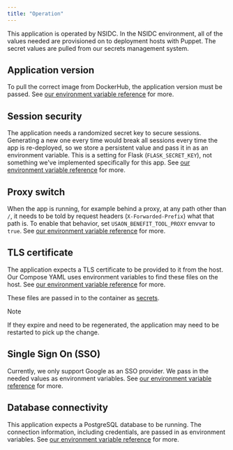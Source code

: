 ```yaml
---
title: "Operation"
---
```


This application is operated by NSIDC. In the NSIDC environment, all of the values
needed are provisioned on to deployment hosts with Puppet. The secret values are pulled
from our secrets management system.


## Application version

To pull the correct image from DockerHub, the application version must be passed.
See [our environment variable reference][envvars-doc] for more.


## Session security

The application needs a randomized secret key to secure sessions. Generating a new one
every time would break all sessions every time the app is re-deployed, so we store a
persistent value and pass it in as an environment variable. This is a setting for Flask
(`FLASK_SECRET_KEY`), not something we've implemented specifically for this app.
See [our environment variable reference][envvars-doc] for more.


## Proxy switch

When the app is running, for example behind a proxy, at any path other than `/`, it
needs to be told by request headers (`X-Forwarded-Prefix`) what that path is. To enable
that behavior, set `USAON_BENEFIT_TOOL_PROXY` envvar to `true`.
See [our environment variable reference][envvars-doc] for more.


## TLS certificate

The application expects a TLS certificate to be provided to it from the host. Our
Compose YAML uses environment variables to find these files on the host.
See [our environment variable reference][envvars-doc] for more.

These files are passed in to the container as
[secrets](https://docs.docker.com/compose/use-secrets/).

> [!NOTE]
>
> If they expire and need to be regenerated, the application may need to be restarted to
> pick up the change.


## Single Sign On (SSO)

Currently, we only support Google as an SSO provider. We pass in the needed values as
environment variables.
See [our environment variable reference][envvars-doc] for more.


## Database connectivity

This application expects a PostgreSQL database to be running. The connection
information, including credentials, are passed in as environment variables.
See [our environment variable reference][envvars-doc] for more.


[envvars-doc]: /reference/envvars.md
